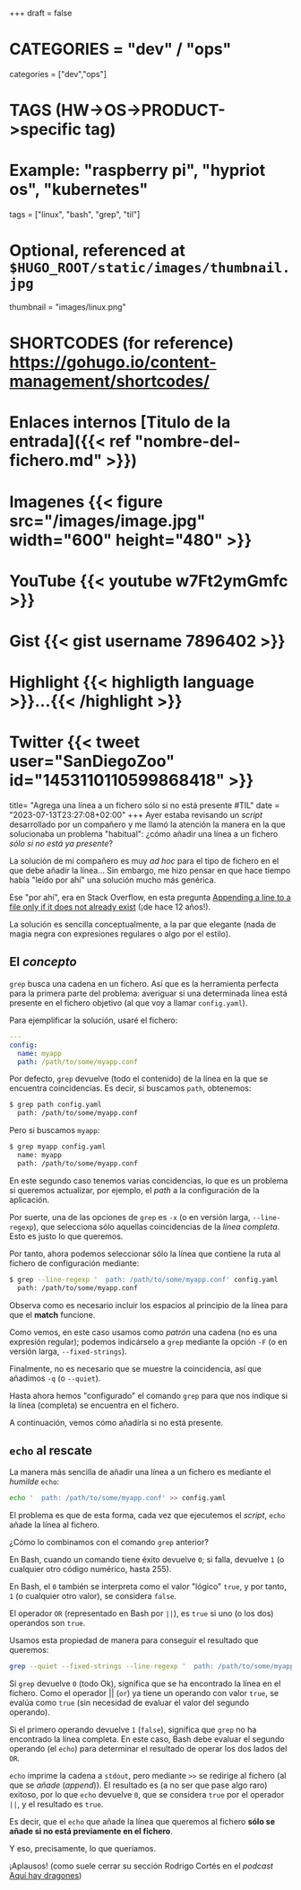 +++
draft = false

# CATEGORIES = "dev" / "ops"
categories = ["dev","ops"]
# TAGS (HW->OS->PRODUCT->specific tag)
# Example: "raspberry pi", "hypriot os", "kubernetes"

tags = ["linux", "bash", "grep", "til"]

# Optional, referenced at `$HUGO_ROOT/static/images/thumbnail.jpg`
thumbnail = "images/linux.png"

# SHORTCODES (for reference) https://gohugo.io/content-management/shortcodes/

# Enlaces internos  [Titulo de la entrada]({{< ref "nombre-del-fichero.md" >}})
# Imagenes          {{< figure src="/images/image.jpg" width="600" height="480" >}}
# YouTube           {{< youtube w7Ft2ymGmfc >}}
# Gist              {{< gist username 7896402 >}}
# Highlight         {{< highligth language >}}...{{< /highlight >}}
# Twitter           {{< tweet user="SanDiegoZoo" id="1453110110599868418" >}}

title=  "Agrega una línea a un fichero sólo si no está presente #TIL"
date = "2023-07-13T23:27:08+02:00"
+++
Ayer estaba revisando un *script* desarrollado por un compañero y me llamó la atención la manera en la que solucionaba un problema "habitual": ¿cómo añadir una línea a un fichero *sólo si no está ya presente*?
<!--more-->

La solución de mi compañero es muy *ad hoc* para el tipo de fichero en el que debe añadir la línea... Sin embargo, me hizo pensar en que hace tiempo había "leído por ahí" una solución mucho más genérica.

Ese "por ahí", era en Stack Overflow, en esta pregunta [Appending a line to a file only if it does not already exist](https://stackoverflow.com/a/3557165) (¡de hace 12 años!).

La solución es sencilla conceptualmente, a la par que elegante (nada de magia negra con expresiones regulares o algo por el estilo).

## El *concepto*

`grep` busca una cadena en un fichero. Así que es la herramienta perfecta para la primera parte del problema: averiguar si una determinada línea está presente en el fichero objetivo (al que voy a llamar `config.yaml`).

Para ejemplificar la solución, usaré el fichero:

```yaml
---
config:
  name: myapp
  path: /path/to/some/myapp.conf
```

Por defecto, `grep` devuelve (todo el contenido) de la línea en la que se encuentra coincidencias. Es decir, si buscamos `path`, obtenemos:

```bash
$ grep path config.yaml 
  path: /path/to/some/myapp.conf
```

Pero si buscamos `myapp`:

```bash
$ grep myapp config.yaml
  name: myapp
  path: /path/to/some/myapp.conf
```

En este segundo caso tenemos varias concidencias, lo que es un problema si queremos actualizar, por ejemplo, el *path* a la configuración de la aplicación.

Por suerte, una de las opciones de `grep` es `-x` (o en versión larga, `--line-regexp`), que selecciona sólo aquellas coincidencias de la *línea completa*. Esto es justo lo que queremos.

Por tanto, ahora podemos seleccionar sólo la línea que contiene la ruta al fichero de configuración mediante:

```bash
$ grep --line-regexp '  path: /path/to/some/myapp.conf' config.yaml 
  path: /path/to/some/myapp.conf
```

Observa como es necesario incluir los espacios al principio de la línea para que el **match** funcione.

Como vemos, en este caso usamos como *patrón* una cadena (no es una expresión regular); podemos indicárselo a `grep` mediante la opción `-F` (o en versión larga, `--fixed-strings`).

Finalmente, no es necesario que se muestre la coincidencia, así que añadimos `-q` (o `--quiet`).

Hasta ahora hemos "configurado" el comando `grep` para que nos indique si la línea (completa) se encuentra en el fichero.

A continuación, vemos cómo añadirla si no está presente.

## `echo` al rescate

La manera más sencilla de añadir una línea a un fichero es mediante el *humilde* `echo`:

```bash
echo '  path: /path/to/some/myapp.conf' >> config.yaml
```

El problema es que de esta forma, cada vez que ejecutemos el *script*, `echo` añade la línea al fichero.

¿Cómo lo combinamos con el comando `grep` anterior?

En Bash, cuando un comando tiene éxito devuelve `0`; si falla, devuelve `1` (o cualquier otro código numérico, hasta 255).

En Bash, el `0` también se interpreta como el valor "lógico" `true`, y por tanto, `1` (o cualquier otro valor), se considera `false`.

El operador `OR` (representado en Bash por `||`), es `true` si uno (o los dos) operandos son `true`.

Usamos esta propiedad de manera para conseguir el resultado que queremos:

```bash
grep --quiet --fixed-strings --line-regexp '  path: /path/to/some/myapp.conf' config.yaml || echo '  path: /path/to/some/myapp.conf' >> config.yaml
```

Si `grep` devuelve `0` (todo Ok), significa que se ha encontrado la línea en el fichero.
Como el operador || (`or`) ya tiene un operando con valor `true`, se evalúa como `true` (sin necesidad de evaluar el valor del segundo operando).

Si el primero operando devuelve `1` (`false`), significa que `grep` no ha encontrado la línea completa. En este caso, Bash debe evaluar el segundo operando (el `echo`) para determinar el resultado de operar los dos lados del `OR`.

`echo` imprime la cadena a `stdout`, pero mediante `>>` se redirige al fichero (al que se *añade* (*append*)). El resultado es (a no ser que pase algo raro) exitoso, por lo que `echo` devuelve `0`, que se considera `true` por el operador `||`, y el resultado es `true`.

Es decir, que el `echo` que añade la línea que queremos al fichero **sólo se añade si no está previamente en el fichero**.

Y eso, precisamente, lo que queríamos.

¡Aplausos! (como suele cerrar su sección Rodrigo Cortés en el *podcast* [Aquí hay dragones](https://www.podiumpodcast.com/podcasts/aqui-hay-dragones-podium-os/))
